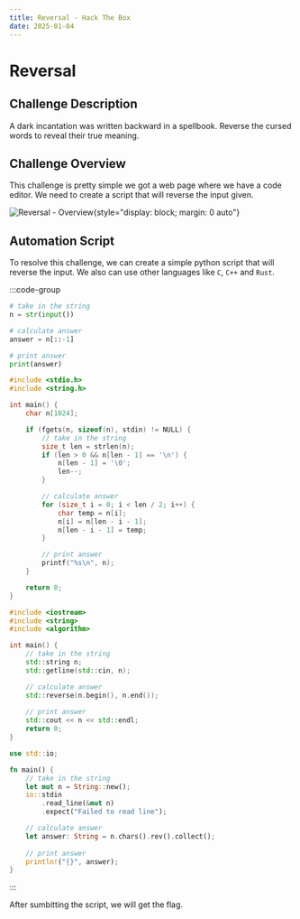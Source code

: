 ```yaml
---
title: Reversal - Hack The Box
date: 2025-01-04
---
```


<script setup>
    import ChallengeCard from "../../../../../.vitepress/components/ChallengeCard.vue";
</script>

# Reversal

## Challenge Description

A dark incantation was written backward in a spellbook. Reverse the cursed words to reveal their true meaning.

## Challenge Overview

This challenge is pretty simple we got a web page where we have a code editor. We need to create a script that will
reverse the input given.

![Reversal - Overview](/ctf/hack-the-box/challenges/misc/reversal/overview.png){style="display: block; margin: 0 auto"}

## Automation Script

To resolve this challenge, we can create a simple python script that will reverse the input. We also can use other
languages like `C`, `C++` and `Rust`.

:::code-group

```python
# take in the string
n = str(input())

# calculate answer
answer = n[::-1]

# print answer
print(answer)
```

```c
#include <stdio.h>
#include <string.h>

int main() {
    char n[1024];

    if (fgets(n, sizeof(n), stdin) != NULL) {
        // take in the string
        size_t len = strlen(n);
        if (len > 0 && n[len - 1] == '\n') {
            n[len - 1] = '\0';
            len--;
        }

        // calculate answer
        for (size_t i = 0; i < len / 2; i++) {
            char temp = n[i];
            n[i] = n[len - i - 1];
            n[len - i - 1] = temp;
        }

        // print answer
        printf("%s\n", n);
    }

    return 0;
}

```

```cpp
#include <iostream>
#include <string>
#include <algorithm>

int main() {
    // take in the string
    std::string n;
    std::getline(std::cin, n);

    // calculate answer
    std::reverse(n.begin(), n.end());
    
    // print answer
    std::cout << n << std::endl;
    return 0;
}
```

```rust
use std::io;

fn main() {
    // take in the string
    let mut n = String::new();
    io::stdin
        .read_line(&mut n)
        .expect("Failed to read line");

    // calculate answer
    let answer: String = n.chars().rev().collect();
    
    // print answer
    println!("{}", answer);
}
```

:::

After sumbitting the script, we will get the flag.

<ChallengeCard
    challengeType="misc"
    challengeName="Reversal"
    htbCardLink="https://www.hackthebox.com/achievement/challenge/585215/813"
/>

